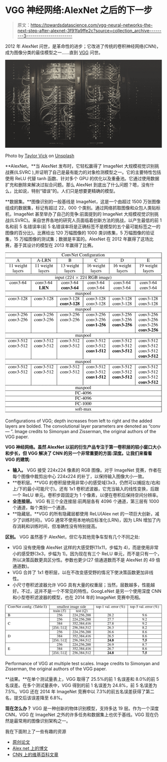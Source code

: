 # VGG 神经网络:AlexNet 之后的下一步

> 原文：<https://towardsdatascience.com/vgg-neural-networks-the-next-step-after-alexnet-3f91fa9ffe2c?source=collection_archive---------3----------------------->

2012 年 AlexNet 问世，是革命性的进步；它改进了传统的卷积神经网络(CNN)，成为图像分类的最佳模型之一……直到 [VGG](https://arxiv.org/pdf/1409.1556.pdf) 问世。

![](img/086e2e1eaabc8aeb9dc584bb5647897a.png)

Photo by [Taylor Vick](https://unsplash.com/@tvick?utm_source=medium&utm_medium=referral) on [Unsplash](https://unsplash.com?utm_source=medium&utm_medium=referral)

**AlexNet。**当 AlexNet 发布时，它轻松赢得了 ImageNet 大规模视觉识别挑战赛(ILSVRC ),并证明了自己是最有能力的对象检测模型之一。它的主要特性包括使用 ReLU 代替 tanh 函数、针对多个 GPU 的优化以及重叠池。它通过使用数据扩充和删除来解决过拟合问题。那么 AlexNet 到底出了什么问题？嗯，没有什么，比如说，特别“错误”的。人们只是想要更精确的模型。

**数据集。**图像识别的一般基线是 ImageNet，这是一个由超过 1500 万张图像组成的数据集，标记有超过 22，000 个类别。通过网络抓取图像和众包人类贴标机，ImageNet 甚至举办了自己的竞争:前面提到的 ImageNet 大规模视觉识别挑战(ILSVRC)。来自世界各地的研究人员面临着创新方法的挑战，以产生最低的前 1 名和前 5 名错误率(前 5 名错误率将是正确标签不是模型的五个最可能标签之一的图像的百分比)。比赛给出 120 万幅图像的 1000 类训练集，5 万幅图像的验证集，15 万幅图像的测试集；数据是丰富的。AlexNet 在 2012 年赢得了这场比赛，基于其设计的模型在 2013 年赢得了比赛。

![](img/09ef96da03dbc08aef0262d0afc57b1c.png)

Configurations of VGG; depth increases from left to right and the added layers are bolded. The convolutional layer parameters are denoted as “conv<receptive field size> — <number of channels>”. Image credits to Simonyan and Zisserman, the original authors of the VGG paper.

**VGG 神经网络。虽然 AlexNet 以前的衍生产品专注于第一卷积层的较小窗口大小和步长，但 VGG 解决了 CNN 的另一个非常重要的方面:深度。让我们来看看 VGG 的建筑:**

*   **输入。** VGG 接受 224x224 像素的 RGB 图像。对于 ImageNet 竞赛，作者在每个图像中裁剪出中心 224x224 的补丁，以保持输入图像大小一致。
*   **卷积层。**VGG 的卷积层使用非常小的感受域(3x3，仍然可以捕捉左/右和上/下的最小可能尺寸)。还有 1x1 卷积滤波器，它充当输入的线性变换，后跟一个 ReLU 单元。卷积步距固定为 1 个像素，以便在卷积后保持空间分辨率。
*   **全连接层。** VGG 有三个全连接层:前两层各有 4096 个通道，第三层有 1000 个通道，每个类别一个通道。
*   **隐藏层。**VGG 的所有隐藏层都使用 ReLU(Alex net 的一项巨大创新，减少了训练时间)。VGG 通常不使用本地响应标准化(LRN)，因为 LRN 增加了内存消耗和训练时间，但准确性没有特别提高。

**区别。** VGG 虽然基于 AlexNet，但它与其他竞争车型有几个不同之处:

*   VGG 没有使用像 AlexNet 这样的大感受野(11x11，步幅为 4)，而是使用非常小的感受野(3x3，步幅为 1)。因为现在有三个 ReLU 单元，而不是只有一个，所以决策函数更具区分性。参数也更少(27 倍通道数而不是 AlexNet 的 49 倍通道数)。
*   VGG 合并了 1x1 卷积层，以在不改变感受野的情况下使决策函数更加非线性。
*   小尺寸卷积滤波器允许 VGG 具有大量的权重层；当然，层数越多，性能越好。不过，这并不是一个不常见的特性。GoogLeNet 是另一个使用深度 CNN 和小型卷积滤波器的模型，也在 2014 年的 ImageNet 竞赛中亮相。

![](img/2cf92f041a8e8b2e68a05d430dd6de1b.png)

Performance of VGG at multiple test scales. Image credits to Simonyan and Zisserman, the original authors of the VGG paper.

**战果。**在单个测试量表上，VGG 取得了 25.5%的前 1 名误差和 8.0%的前 5 名误差。在多个测试量表中，VGG 得到的前 1 名误差为 24.8%，前 5 名误差为 7.5%。VGG 还在 2014 年 ImageNet 竞赛中以 7.3%的前五名误差获得了第二名，提交后该误差降至 6.8%。

**现在怎么办？** VGG 是一种创新的物体识别模型，支持多达 19 层。作为一个深度 CNN，VGG 在 ImageNet 之外的许多任务和数据集上也优于基线。VGG 现在仍然是最常用的图像识别架构之一。

我在下面附上了一些有趣的资源

*   [原创论文](https://arxiv.org/pdf/1409.1556.pdf)
*   [Alex net 上的博文](/alexnet-the-architecture-that-challenged-cnns-e406d5297951)
*   [CNN 上的维基百科文章](https://en.wikipedia.org/wiki/Convolutional_neural_network)